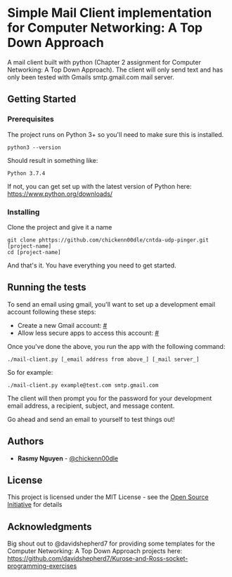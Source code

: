 # Simple Mail Client implementation for Computer Networking: A Top Down Approach

A mail client built with python (Chapter 2 assignment for Computer Networking: A Top Down Approach). The client will only send text and has only been tested with Gmails smtp.gmail.com mail server.

## Getting Started

### Prerequisites

The project runs on Python 3+ so you'll need to make sure this is installed.

```
python3 --version
```

Should result in something like:

```
Python 3.7.4
```

If not, you can get set up with the latest version of Python here: https://www.python.org/downloads/

### Installing

Clone the project and give it a name

```
git clone phttps://github.com/chickenn00dle/cntda-udp-pinger.git [project-name]
cd [project-name]
```

And that's it. You have everything you need to get started.

## Running the tests

To send an email using gmail, you'll want to set up a development email account following these steps:

- Create a new Gmail account: [#](https://accounts.google.com/signup/v2)
- Allow less secure apps to access this account: [#](https://devanswers.co/allow-less-secure-apps-access-gmail-account/)

Once you've done the above, you run the app with the following command:

```
./mail-client.py [_email address from above_] [_mail server_]
```

So for example:

```
./mail-client.py example@test.com smtp.gmail.com
```

The client will then prompt you for the password for your development email address, a recipient, subject, and message content.

Go ahead and send an email to yourself to test things out!

## Authors

* **Rasmy Nguyen** - [@chickenn00dle](https://twitter.com/ChickenN00dle)

## License

This project is licensed under the MIT License - see the [Open Source Initiative](https://opensource.org/licenses/MIT) for details

## Acknowledgments

Big shout out to @davidshepherd7 for providing some templates for the Computer Networking: A Top Down Approach projects here: https://github.com/davidshepherd7/Kurose-and-Ross-socket-programming-exercises

